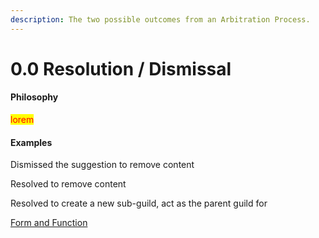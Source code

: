```yaml
---
description: The two possible outcomes from an Arbitration Process.
---
```


# 0.0 Resolution / Dismissal

#### Philosophy

<mark style="color:red;">lorem</mark>

#### Examples

Dismissed the suggestion to remove content

Resolved to remove content

Resolved to create a new sub-guild, act as the parent guild for

[Form and Function](../../../blue-paper/1.9-community-governance-structure/1.0-resolution-dismissal.md)
